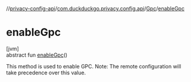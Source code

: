 //[privacy-config-api](../../../index.md)/[com.duckduckgo.privacy.config.api](../index.md)/[Gpc](index.md)/[enableGpc](enable-gpc.md)

# enableGpc

[jvm]\
abstract fun [enableGpc](enable-gpc.md)()

This method is used to enable GPC. Note: The remote configuration will take precedence over this value.
